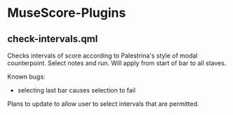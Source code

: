# MuseScore-Plugins

## check-intervals.qml
Checks intervals of score according to Palestrina's style of modal counterpoint.
Select notes and run. Will apply from start of bar to all staves.

Known bugs: 
- selecting last bar causes selection to fail

Plans to update to allow user to select intervals that are permitted.
